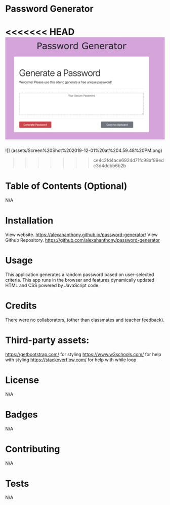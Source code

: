 # Password Generator

<<<<<<< HEAD
![alt text](./assets/screenshot.png)
=======
![] (assets/Screen%20Shot%202019-12-01%20at%204.59.48%20PM.png)
>>>>>>> ce4c3fd4ace6924d71fc98af89edc3d4ddbb6b2b

# Table of Contents (Optional)
N/A

# Installation
View website. https://alexahanthony.github.io/password-generator/
View Github Repository. https://github.com/alexahanthony/password-generator

# Usage
This application generates a random password based on user-selected criteria. This app runs in the browser and features dynamically updated HTML and CSS powered by  JavaScript code.

# Credits
There were no collaborators, (other than classmates and teacher feedback).

# Third-party assets: 
https://getbootstrap.com/ for styling
https://www.w3schools.com/ for help with styling
https://stackoverflow.com/ for help with while loop

# License
N/A

# Badges
N/A

# Contributing
N/A

# Tests
N/A
